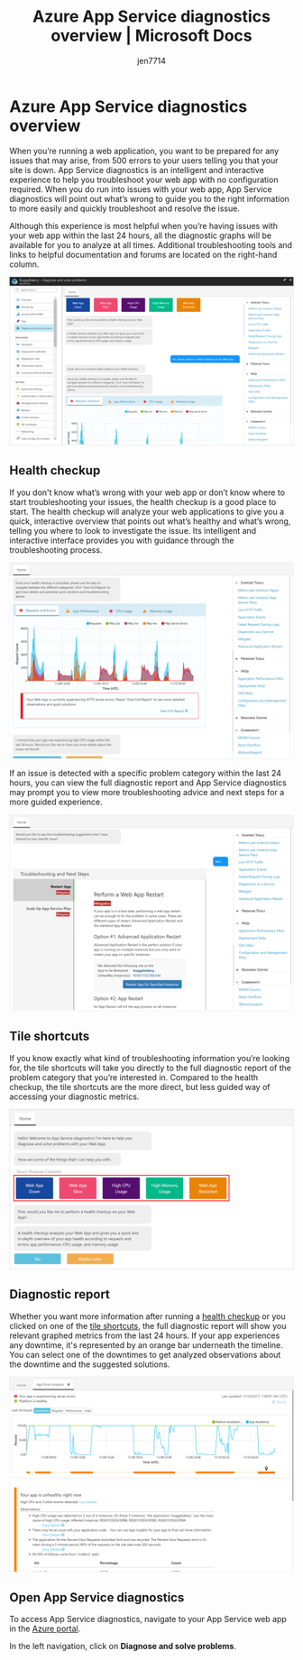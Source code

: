 ﻿---
title: Azure App Service diagnostics overview | Microsoft Docs
description: Learn how you can troubleshoot issues with your web app with App Service diagnostics. 
keywords: app service, azure app service, diagnostics, support, web app, troubleshooting, self-help
services: app-service
documentationcenter: ''
author: jen7714
manager: cfowler
editor: ''

ms.service: app-service
ms.workload: na
ms.tgt_pltfrm: na
ms.devlang: na
ms.topic: article
ms.date: 11/10/2017
ms.author: jennile

---
# Azure App Service diagnostics overview 

When you’re running a web application, you want to be prepared for any issues that may arise, from 500 errors to your users telling you that your site is down. App Service diagnostics is an intelligent and interactive experience to help you troubleshoot your web app with no configuration required. When you do run into issues with your web app, App Service diagnostics will point out what’s wrong to guide you to the right information to more easily and quickly troubleshoot and resolve the issue. 
 
Although this experience is most helpful when you’re having issues with your web app within the last 24 hours, all the diagnostic graphs will be available for you to analyze at all times. Additional troubleshooting tools and links to helpful documentation and forums are located on the right-hand column.

![Homepage](./media/app-service-diagnostics/Homepage1.png)

## Health checkup

If you don't know what’s wrong with your web app or don’t know where to start troubleshooting your issues, the health checkup is a good place to start. The health checkup will analyze your web applications to give you a quick, interactive overview that points out what’s healthy and what’s wrong, telling you where to look to investigate the issue. Its intelligent and interactive interface provides you with guidance through the troubleshooting process.  

![Health checkup](./media/app-service-diagnostics/HealthCheckup2.png)

If an issue is detected with a specific problem category within the last 24 hours, you can view the full diagnostic report and App Service diagnostics may prompt you to view more troubleshooting advice and next steps for a more guided experience.

![Troubleshooting and next steps](./media/app-service-diagnostics/Troubleshooting3.png)

## Tile shortcuts

If you know exactly what kind of troubleshooting information you’re looking for, the tile shortcuts will take you directly to the full diagnostic report of the problem category that you’re interested in. Compared to the health checkup, the tile shortcuts are the more direct, but less guided way of accessing your diagnostic metrics.  

![Tile shortcuts](./media/app-service-diagnostics/TileShortcuts4.png)

## Diagnostic report

Whether you want more information after running a [health checkup](#health-checkup) or you clicked on one of the [tile shortcuts](#tile-shortcuts), the full diagnostic report will show you relevant graphed metrics from the last 24 hours. If your app experiences any downtime, it's represented by an orange bar underneath the timeline. You can select one of the downtimes to get analyzed observations about the downtime and the suggested solutions. 

![Diagnostic report](./media/app-service-diagnostics/DiagnosticReport5.png)

## Open App Service diagnostics

To access App Service diagnostics, navigate to your App Service web app in the [Azure portal](https://portal.azure.com). 

In the left navigation, click on **Diagnose and solve problems**.